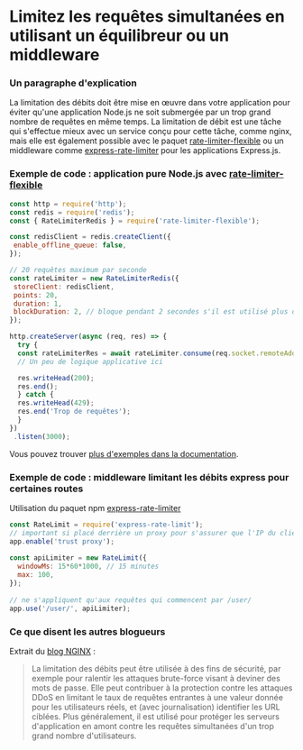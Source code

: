# Limitez les requêtes simultanées en utilisant un équilibreur ou un middleware

### Un paragraphe d'explication

La limitation des débits doit être mise en œuvre dans votre application pour éviter qu'une application Node.js ne soit submergée par un trop grand nombre de requêtes en même temps. La limitation de débit est une tâche qui s'effectue mieux avec un service conçu pour cette tâche, comme nginx, mais elle est également possible avec le paquet [rate-limiter-flexible](https://www.npmjs.com/package/rate-limiter-flexible) ou un middleware comme [express-rate-limiter](https://www.npmjs.com/package/express-rate-limit) pour les applications Express.js.
 
  ### Exemple de code : application pure Node.js avec [rate-limiter-flexible](https://www.npmjs.com/package/rate-limiter-flexible)
 
  ```javascript
 const http = require('http');
 const redis = require('redis');
 const { RateLimiterRedis } = require('rate-limiter-flexible');
 
 const redisClient = redis.createClient({
   enable_offline_queue: false,
 });

 // 20 requêtes maximum par seconde
 const rateLimiter = new RateLimiterRedis({
   storeClient: redisClient,
   points: 20,
   duration: 1,
   blockDuration: 2, // bloque pendant 2 secondes s'il est utilisé plus de 20 fois par seconde
 });

 http.createServer(async (req, res) => {
    try {
    const rateLimiterRes = await rateLimiter.consume(req.socket.remoteAddress);
    // Un peu de logique applicative ici

    res.writeHead(200);
    res.end();
    } catch {
    res.writeHead(429);
    res.end('Trop de requêtes');
    }
 })
   .listen(3000);
 ```

Vous pouvez trouver [plus d'exemples dans la documentation](https://github.com/animir/node-rate-limiter-flexible/wiki/Overall-example).

### Exemple de code : middleware limitant les débits express pour certaines routes

Utilisation du paquet npm [express-rate-limiter](https://www.npmjs.com/package/express-rate-limit)

```javascript
const RateLimit = require('express-rate-limit');
// important si placé derrière un proxy pour s'assurer que l'IP du client soit passée à req.ip
app.enable('trust proxy'); 
 
const apiLimiter = new RateLimit({
  windowMs: 15*60*1000, // 15 minutes
  max: 100,
});
 
// ne s'appliquent qu'aux requêtes qui commencent par /user/
app.use('/user/', apiLimiter);
```

### Ce que disent les autres blogueurs

Extrait du [blog NGINX](https://www.nginx.com/blog/rate-limiting-nginx/) :
> La limitation des débits peut être utilisée à des fins de sécurité, par exemple pour ralentir les attaques brute-force visant à deviner des mots de passe. Elle peut contribuer à la protection contre les attaques DDoS en limitant le taux de requêtes entrantes à une valeur donnée pour les utilisateurs réels, et (avec journalisation) identifier les URL ciblées. Plus généralement, il est utilisé pour protéger les serveurs d'application en amont contre les requêtes simultanées d'un trop grand nombre d'utilisateurs.

